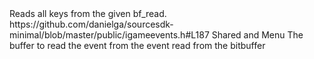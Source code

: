 <function name="UnserializeKeyValue" parent="IGameEventManager" type="classfunc">
	<description>Reads all keys from the given <page>bf_read</page>.</description>
	<source>https://github.com/danielga/sourcesdk-minimal/blob/master/public/igameevents.h#L187</source>
	<realm>Shared and Menu</realm>
	<args>
		<arg name="buf" type="bf_read*">The buffer to read the event from</arg>
	</args>
	<rets>
		<ret name="event" type="KeyValues*">the event read from the bitbuffer</ret>
	</rets>
</function>
